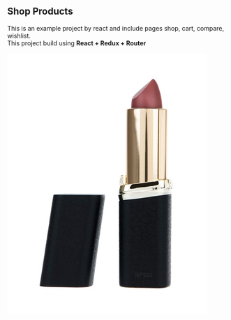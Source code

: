 <h2> Shop Products </h2>
<p>This is an example project by react and include pages shop, cart, compare, wishlist.</br>
  This project build using <b> React + Redux + Router</b></p>
<img src="./public/images/1.jpg" alt="Screenshot" style="max-width:100%;">
